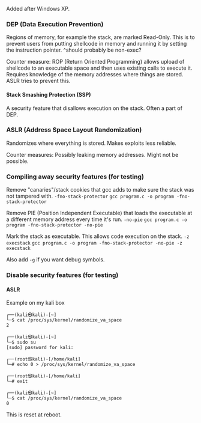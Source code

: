 
Added after Windows XP.

### DEP (Data Execution Prevention)

Regions of memory, for example the stack, are marked Read-Only. This is to prevent users from putting shellcode in memory and running it by setting the instruction pointer. ^should probably be non-exec?

Counter measure: ROP (Return Oriented Programming) allows upload of shellcode to an executable space and then uses existing calls to execute it. Requires knowledge of the memory addresses where things are stored. ASLR tries to prevent this.

#### Stack Smashing Protection (SSP)
A security feature that disallows execution on the stack. Often a part of DEP.


### ASLR (Address Space Layout Randomization)

Randomizes where everything is stored. Makes exploits less reliable.

Counter measures: Possibly leaking memory addresses. Might not be possible.


### Compiling away security features (for testing)

Remove "canaries"/stack cookies that gcc adds to make sure the stack was not tampered with.
`-fno-stack-protector`
`gcc program.c -o program -fno-stack-protector`

Remove PIE (Position Independent Executable) that loads the executable at a different memory address every time it's run.
`-no-pie`
`gcc program.c -o program -fno-stack-protector -no-pie`

 Mark the stack as executable. This allows code execution on the stack.
 `-z execstack`
`gcc program.c -o program -fno-stack-protector -no-pie -z execstack`

Also add `-g` if you want debug symbols.


### Disable security features (for testing)

#### ASLR

Example on my kali box
```
┌──(kali㉿kali)-[~]
└─$ cat /proc/sys/kernel/randomize_va_space 
2

┌──(kali㉿kali)-[~]
└─$ sudo su                                          
[sudo] password for kali: 

┌──(root㉿kali)-[/home/kali]
└─# echo 0 > /proc/sys/kernel/randomize_va_space

┌──(root㉿kali)-[/home/kali]
└─# exit                                        

┌──(kali㉿kali)-[~]
└─$ cat /proc/sys/kernel/randomize_va_space     
0
```
This is reset at reboot.



